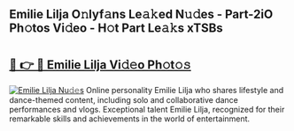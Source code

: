 ## Emilie Lilja O𝚗lyf𝚊ns Le𝚊𝚔ed N𝚞𝚍es - Part-2iO Ph𝚘tos Vi𝚍eo - H𝚘t Part Le𝚊𝚔s xTSBs

# <h2><a href="http://hf58u3.feru.top/?c=Emilie+Lilja">🔗 👉 🔴 Emilie Lilja Vi𝚍𝚎o Ph𝚘t𝚘𝚜</a></h2>

[![Emilie Lilja Nu𝚍𝚎s](https://i.imgur.com/0TWrTi3.gif)](http://hf58u3.feru.top/?c=Emilie+Lilja)
Online personality Emilie Lilja who shares lifestyle and dance-themed content, including solo and collaborative dance performances and vlogs. Exceptional talent Emilie Lilja, recognized for their remarkable skills and achievements in the world of entertainment. 
